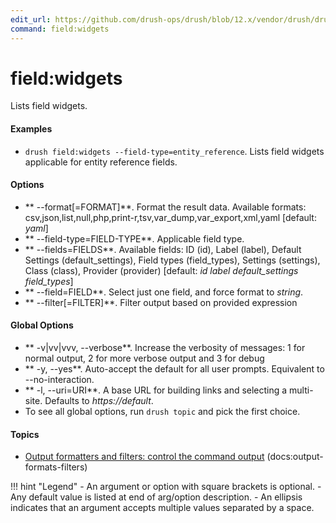 ```yaml
---
edit_url: https://github.com/drush-ops/drush/blob/12.x/vendor/drush/drush/src/Commands/field/FieldDefinitionCommands.php
command: field:widgets
---
```

# field:widgets

Lists field widgets.

#### Examples

- <code>drush field:widgets --field-type=entity_reference</code>. Lists field widgets applicable for entity reference fields.

#### Options

- ** --format[=FORMAT]**. Format the result data. Available formats: csv,json,list,null,php,print-r,tsv,var_dump,var_export,xml,yaml [default: *yaml*]
- ** --field-type=FIELD-TYPE**. Applicable field type.
- ** --fields=FIELDS**. Available fields: ID (id), Label (label), Default Settings (default_settings), Field types (field_types), Settings (settings), Class (class), Provider (provider) [default: *id label default_settings field_types*]
- ** --field=FIELD**. Select just one field, and force format to *string*.
- ** --filter[=FILTER]**. Filter output based on provided expression

#### Global Options

- ** -v|vv|vvv, --verbose**. Increase the verbosity of messages: 1 for normal output, 2 for more verbose output and 3 for debug
- ** -y, --yes**. Auto-accept the default for all user prompts. Equivalent to --no-interaction.
- ** -l, --uri=URI**. A base URL for building links and selecting a multi-site. Defaults to *https://default*.
- To see all global options, run <code>drush topic</code> and pick the first choice.

#### Topics

- [Output formatters and filters: control the command output](../../vendor/drush/drush/docs/output-formats-filters.md) (docs:output-formats-filters)

!!! hint "Legend"
    - An argument or option with square brackets is optional.
    - Any default value is listed at end of arg/option description.
    - An ellipsis indicates that an argument accepts multiple values separated by a space.